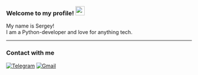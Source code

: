 ### Welcome to my profile! <img src="https://media.giphy.com/media/hvRJCLFzcasrR4ia7z/giphy.gif" width="25px"></a>
My name is Sergey!  
I am a Python-developer and love for anything tech.
***

### Contact with me
[![Telegram](https://img.shields.io/badge/Telegram-2CA5E0?style=https://shields.io/badge/style-plastic-green?logo=appveyor&style=plastic&logo=telegram&logoColor=white)](https://t.me/boison88)
[![Gmail](https://img.shields.io/badge/Gmail-D14836?style=https://shields.io/badge/style-plastic-green?logo=appveyor&style=plastic&logo=gmail&logoColor=white)](mailto:s.boev.gg@gmail.com)
